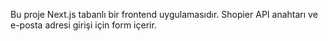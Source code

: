 <!-- Use this file to provide workspace-specific custom instructions to Copilot. For more details, visit https://code.visualstudio.com/docs/copilot/copilot-customization#_use-a-githubcopilotinstructionsmd-file -->

Bu proje Next.js tabanlı bir frontend uygulamasıdır. Shopier API anahtarı ve e-posta adresi girişi için form içerir.
